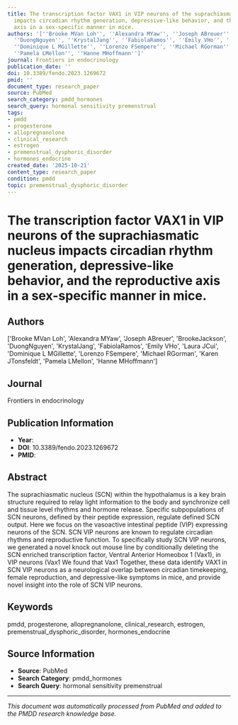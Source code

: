 ```yaml
---
title: The transcription factor VAX1 in VIP neurons of the suprachiasmatic nucleus
  impacts circadian rhythm generation, depressive-like behavior, and the reproductive
  axis in a sex-specific manner in mice.
authors: '[''Brooke MVan Loh'', ''Alexandra MYaw'', ''Joseph ABreuer'', ''BrookeJackson'',
  ''DuongNguyen'', ''KrystalJang'', ''FabiolaRamos'', ''Emily VHo'', ''Laura JCui'',
  ''Dominique L MGillette'', ''Lorenzo FSempere'', ''Michael RGorman'', ''Karen JTonsfeldt'',
  ''Pamela LMellon'', ''Hanne MHoffmann'']'
journal: Frontiers in endocrinology
publication_date: ''
doi: 10.3389/fendo.2023.1269672
pmid: ''
document_type: research_paper
source: PubMed
search_category: pmdd_hormones
search_query: hormonal sensitivity premenstrual
tags:
- pmdd
- progesterone
- allopregnanolone
- clinical_research
- estrogen
- premenstrual_dysphoric_disorder
- hormones_endocrine
created_date: '2025-10-21'
content_type: research_paper
condition: pmdd
topic: premenstrual_dysphoric_disorder
---
```


# The transcription factor VAX1 in VIP neurons of the suprachiasmatic nucleus impacts circadian rhythm generation, depressive-like behavior, and the reproductive axis in a sex-specific manner in mice.

## Authors
['Brooke MVan Loh', 'Alexandra MYaw', 'Joseph ABreuer', 'BrookeJackson', 'DuongNguyen', 'KrystalJang', 'FabiolaRamos', 'Emily VHo', 'Laura JCui', 'Dominique L MGillette', 'Lorenzo FSempere', 'Michael RGorman', 'Karen JTonsfeldt', 'Pamela LMellon', 'Hanne MHoffmann']

## Journal
Frontiers in endocrinology

## Publication Information
- **Year**: 
- **DOI**: 10.3389/fendo.2023.1269672
- **PMID**: 

## Abstract
The suprachiasmatic nucleus (SCN) within the hypothalamus is a key brain structure required to relay light information to the body and synchronize cell and tissue level rhythms and hormone release. Specific subpopulations of SCN neurons, defined by their peptide expression, regulate defined SCN output. Here we focus on the vasoactive intestinal peptide (VIP) expressing neurons of the SCN. SCN VIP neurons are known to regulate circadian rhythms and reproductive function. To specifically study SCN VIP neurons, we generated a novel knock out mouse line by conditionally deleting the SCN enriched transcription factor, Ventral Anterior Homeobox 1 (Vax1), in VIP neurons (Vax1 We found that Vax1 Together, these data identify VAX1 in SCN VIP neurons as a neurological overlap between circadian timekeeping, female reproduction, and depressive-like symptoms in mice, and provide novel insight into the role of SCN VIP neurons.

## Keywords
pmdd, progesterone, allopregnanolone, clinical_research, estrogen, premenstrual_dysphoric_disorder, hormones_endocrine

## Source Information
- **Source**: PubMed
- **Search Category**: pmdd_hormones
- **Search Query**: hormonal sensitivity premenstrual

---
*This document was automatically processed from PubMed and added to the PMDD research knowledge base.*
